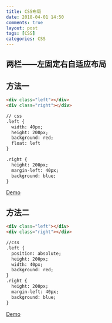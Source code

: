 ```yaml
---
title: CSS布局
date: 2018-04-01 14:50
comments: true
layout: post
tags: [CSS]
categories: CSS
---
```


## 两栏——左固定右自适应布局

## 方法一

```html
<div class="left"></div>
<div class="right"></div>

// css 
.left {
  width: 40px;
  height: 200px;
  background: red;
  float: left
}

.right {
  height: 200px;
  margin-left: 40px;
  background: blue;
}
```

[Demo](https://codepan.net/gist/9c5dd595475bf4a68adc87c895f6e561)

<!--more-->

## 方法二

```Html
<div class="left"></div>
<div class="right"></div>

//css
.left {
  position: absolute;
  height: 200px;
  width: 40px;
  background: red;
}
.right {
  height: 200px;
  margin-left: 40px;
  background: blue;
}
```

[Demo](https://codepan.net/gist/4166718a79e3d3013d43a63bb4220b98)